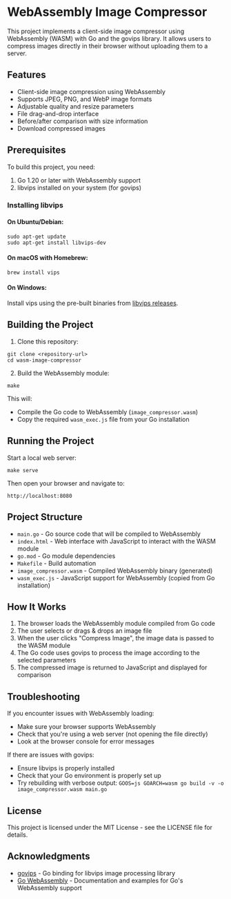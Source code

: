 # WebAssembly Image Compressor

This project implements a client-side image compressor using WebAssembly (WASM) with Go and the govips library. It allows users to compress images directly in their browser without uploading them to a server.

## Features

- Client-side image compression using WebAssembly
- Supports JPEG, PNG, and WebP image formats
- Adjustable quality and resize parameters
- File drag-and-drop interface
- Before/after comparison with size information
- Download compressed images

## Prerequisites

To build this project, you need:

1. Go 1.20 or later with WebAssembly support
2. libvips installed on your system (for govips)

### Installing libvips

#### On Ubuntu/Debian:
```
sudo apt-get update
sudo apt-get install libvips-dev
```

#### On macOS with Homebrew:
```
brew install vips
```

#### On Windows:
Install vips using the pre-built binaries from [libvips releases](https://github.com/libvips/libvips/releases).

## Building the Project

1. Clone this repository:
```
git clone <repository-url>
cd wasm-image-compressor
```

2. Build the WebAssembly module:
```
make
```

This will:
- Compile the Go code to WebAssembly (`image_compressor.wasm`)
- Copy the required `wasm_exec.js` file from your Go installation

## Running the Project

Start a local web server:
```
make serve
```

Then open your browser and navigate to:
```
http://localhost:8080
```

## Project Structure

- `main.go` - Go source code that will be compiled to WebAssembly
- `index.html` - Web interface with JavaScript to interact with the WASM module
- `go.mod` - Go module dependencies
- `Makefile` - Build automation
- `image_compressor.wasm` - Compiled WebAssembly binary (generated)
- `wasm_exec.js` - JavaScript support for WebAssembly (copied from Go installation)

## How It Works

1. The browser loads the WebAssembly module compiled from Go code
2. The user selects or drags & drops an image file
3. When the user clicks "Compress Image", the image data is passed to the WASM module
4. The Go code uses govips to process the image according to the selected parameters
5. The compressed image is returned to JavaScript and displayed for comparison

## Troubleshooting

If you encounter issues with WebAssembly loading:
- Make sure your browser supports WebAssembly
- Check that you're using a web server (not opening the file directly)
- Look at the browser console for error messages

If there are issues with govips:
- Ensure libvips is properly installed
- Check that your Go environment is properly set up
- Try rebuilding with verbose output: `GOOS=js GOARCH=wasm go build -v -o image_compressor.wasm main.go`

## License

This project is licensed under the MIT License - see the LICENSE file for details.

## Acknowledgments

- [govips](https://github.com/davidbyttow/govips) - Go binding for libvips image processing library
- [Go WebAssembly](https://github.com/golang/go/wiki/WebAssembly) - Documentation and examples for Go's WebAssembly support
